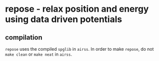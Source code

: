 # repose - relax position and energy using data driven potentials

## compilation

`repose` uses the compiled `spglib` in `airss`. In order to make
`repose`, do not `make clean` or `make neat` in `airss`.
